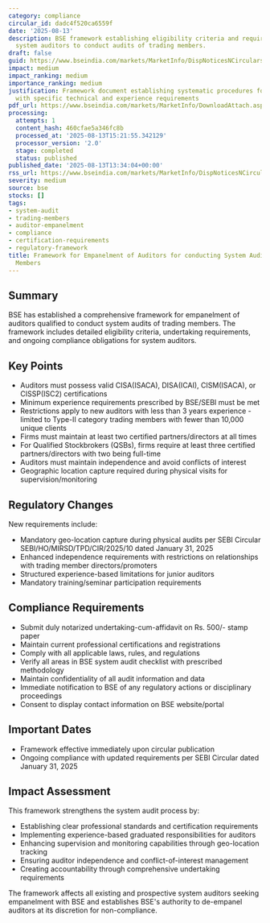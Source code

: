 ```yaml
---
category: compliance
circular_id: dadc4f520ca6559f
date: '2025-08-13'
description: BSE framework establishing eligibility criteria and requirements for
  system auditors to conduct audits of trading members.
draft: false
guid: https://www.bseindia.com/markets/MarketInfo/DispNoticesNCirculars.aspx?Noticeid={FA3382B0-2FBD-4FFB-8D00-7F633F32AE05}&noticeno=20250813-60&dt=08/13/2025&icount=60&totcount=65&flag=0
impact: medium
impact_ranking: medium
importance_ranking: medium
justification: Framework document establishing systematic procedures for auditor empanelment
  with specific technical and experience requirements
pdf_url: https://www.bseindia.com/markets/MarketInfo/DownloadAttach.aspx?id=20250813-60&attachedId=66ebf982-3f6c-4d72-a40d-727a18fc9994
processing:
  attempts: 1
  content_hash: 460cfae5a346fc8b
  processed_at: '2025-08-13T15:21:55.342129'
  processor_version: '2.0'
  stage: completed
  status: published
published_date: '2025-08-13T13:34:04+00:00'
rss_url: https://www.bseindia.com/markets/MarketInfo/DispNoticesNCirculars.aspx?Noticeid={FA3382B0-2FBD-4FFB-8D00-7F633F32AE05}&noticeno=20250813-60&dt=08/13/2025&icount=60&totcount=65&flag=0
severity: medium
source: bse
stocks: []
tags:
- system-audit
- trading-members
- auditor-empanelment
- compliance
- certification-requirements
- regulatory-framework
title: Framework for Empanelment of Auditors for conducting System Audit of Trading
  Members
---
```


## Summary

BSE has established a comprehensive framework for empanelment of auditors qualified to conduct system audits of trading members. The framework includes detailed eligibility criteria, undertaking requirements, and ongoing compliance obligations for system auditors.

## Key Points

- Auditors must possess valid CISA(ISACA), DISA(ICAI), CISM(ISACA), or CISSP(ISC2) certifications
- Minimum experience requirements prescribed by BSE/SEBI must be met
- Restrictions apply to new auditors with less than 3 years experience - limited to Type-II category trading members with fewer than 10,000 unique clients
- Firms must maintain at least two certified partners/directors at all times
- For Qualified Stockbrokers (QSBs), firms require at least three certified partners/directors with two being full-time
- Auditors must maintain independence and avoid conflicts of interest
- Geographic location capture required during physical visits for supervision/monitoring

## Regulatory Changes

New requirements include:
- Mandatory geo-location capture during physical audits per SEBI Circular SEBI/HO/MIRSD/TPD/CIR/2025/10 dated January 31, 2025
- Enhanced independence requirements with restrictions on relationships with trading member directors/promoters
- Structured experience-based limitations for junior auditors
- Mandatory training/seminar participation requirements

## Compliance Requirements

- Submit duly notarized undertaking-cum-affidavit on Rs. 500/- stamp paper
- Maintain current professional certifications and registrations
- Comply with all applicable laws, rules, and regulations
- Verify all areas in BSE system audit checklist with prescribed methodology
- Maintain confidentiality of all audit information and data
- Immediate notification to BSE of any regulatory actions or disciplinary proceedings
- Consent to display contact information on BSE website/portal

## Important Dates

- Framework effective immediately upon circular publication
- Ongoing compliance with updated requirements per SEBI Circular dated January 31, 2025

## Impact Assessment

This framework strengthens the system audit process by:
- Establishing clear professional standards and certification requirements
- Implementing experience-based graduated responsibilities for auditors
- Enhancing supervision and monitoring capabilities through geo-location tracking
- Ensuring auditor independence and conflict-of-interest management
- Creating accountability through comprehensive undertaking requirements

The framework affects all existing and prospective system auditors seeking empanelment with BSE and establishes BSE's authority to de-empanel auditors at its discretion for non-compliance.